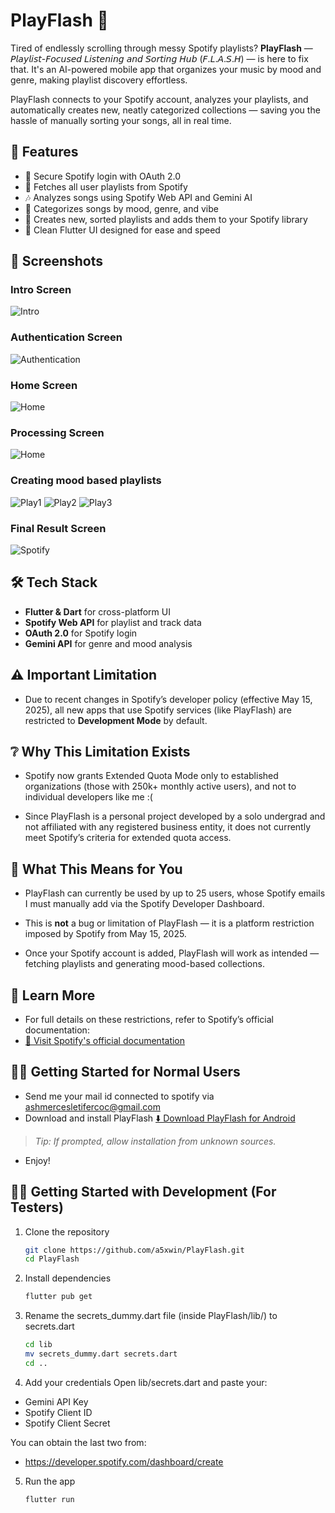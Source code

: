 # PlayFlash 🎵

Tired of endlessly scrolling through messy Spotify playlists? **PlayFlash**  — 𝘗𝘭𝘢𝘺𝘭𝘪𝘴𝘵-𝘍𝘰𝘤𝘶𝘴𝘦𝘥 𝘓𝘪𝘴𝘵𝘦𝘯𝘪𝘯𝘨 𝘢𝘯𝘥 𝘚𝘰𝘳𝘵𝘪𝘯𝘨 𝘏𝘶𝘣 (𝘍.𝘓.𝘈.𝘚.𝘏) — is here to fix that. It's an AI-powered mobile app that organizes your music by mood and genre, making playlist discovery effortless.

PlayFlash connects to your Spotify account, analyzes your playlists, and automatically creates new, neatly categorized collections — saving you the hassle of manually sorting your songs, all in real time.

## 🚀 Features
- 🔐 Secure Spotify login with OAuth 2.0
- 📂 Fetches all user playlists from Spotify
- 🎶 Analyzes songs using Spotify Web API and Gemini AI
- 🧠 Categorizes songs by mood, genre, and vibe
- 🔄 Creates new, sorted playlists and adds them to your Spotify library
- 🖤 Clean Flutter UI designed for ease and speed

## 📸 Screenshots

###  Intro Screen
![Intro](assets/images/help/lowres/intro.jpg)

###  Authentication Screen
![Authentication](assets/images/help/lowres/3.jpg)

### Home Screen
![Home](assets/images/help/lowres/4.jpg)

### Processing Screen
![Home](assets/images/help/lowres/5.jpg)

### Creating mood based playlists
![Play1](assets/images/help/lowres/6a.jpg)
![Play2](assets/images/help/lowres/6a.jpg)
![Play3](assets/images/help/lowres/6a.jpg)

### Final Result Screen
![Spotify](assets/images/help/lowres/8.jpg)


## 🛠️ Tech Stack
- **Flutter & Dart** for cross-platform UI
- **Spotify Web API** for playlist and track data
- **OAuth 2.0** for Spotify login
- **Gemini API** for genre and mood analysis


## ⚠️ Important Limitation

- Due to recent changes in Spotify’s developer policy (effective May 15, 2025), all new apps that use Spotify services (like PlayFlash) are restricted to **Development Mode** by default.

## ❔ Why This Limitation Exists

- Spotify now grants Extended Quota Mode only to established organizations (those with 250k+ monthly active users), and not to individual developers like me :(

- Since PlayFlash is a personal project developed by a solo undergrad and not affiliated with any registered business entity, it does not currently meet Spotify’s criteria for extended quota access.

## 🚧 What This Means for You

- PlayFlash can currently be used by up to 25 users, whose Spotify emails I must manually add via the Spotify Developer Dashboard.

- This is **not** a bug or limitation of PlayFlash — it is a platform restriction imposed by Spotify from May 15, 2025.

- Once your Spotify account is added, PlayFlash will work as intended — fetching playlists and generating mood-based collections.

## 🔗 Learn More

- For full details on these restrictions, refer to Spotify’s official documentation:
- [📄 Visit Spotify's official documentation](https://developer.spotify.com/documentation/web-api/concepts/quota-modes)  


## 👶📱 Getting Started for Normal Users

- Send me your mail id connected to spotify via ashmercesletifercoc@gmail.com
- Download and install PlayFlash 
[⬇️ Download PlayFlash for Android](https://github.com/a5xwin/PlayFlash/releases/download/v1.1/playflash.apk)  
> _Tip: If prompted, allow installation from unknown sources._
- Enjoy!


## 🧑‍💻 Getting Started with Development (For Testers)

1. Clone the repository  
   ```bash
   git clone https://github.com/a5xwin/PlayFlash.git
   cd PlayFlash

2. Install dependencies
    ```bash
    flutter pub get

3. Rename the secrets_dummy.dart file (inside PlayFlash/lib/) to secrets.dart
    ```bash
    cd lib
    mv secrets_dummy.dart secrets.dart
    cd ..

4. Add your credentials
Open lib/secrets.dart and paste your:
- Gemini API Key
- Spotify Client ID
- Spotify Client Secret

You can obtain the last two from:
- https://developer.spotify.com/dashboard/create


5. Run the app
    ```bash
    flutter run


